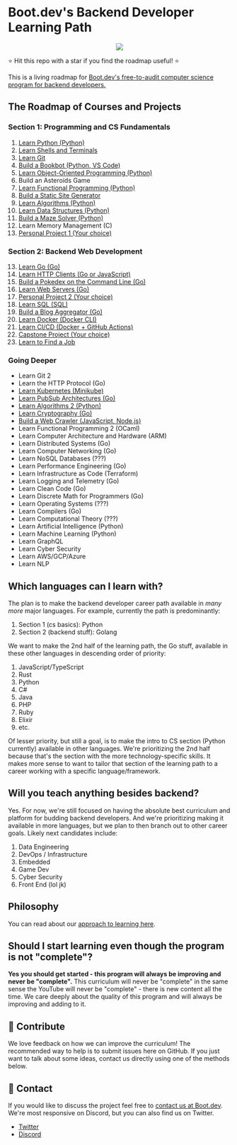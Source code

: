 # Boot.dev's Backend Developer Learning Path

<p align="center">
  <img src="https://github.com/bootdotdev/bootdev/assets/4583705/7a1184f1-bb43-45fa-a363-f18f8309056f" />
</p>

⭐ Hit this repo with a star if you find the roadmap useful! ⭐

This is a living roadmap for [Boot.dev's free-to-audit computer science program for backend developers.](https://boot.dev)

## The Roadmap of Courses and Projects

### Section 1: Programming and CS Fundamentals

1. [Learn Python (Python)](https://boot.dev/learn/learn-python)
2. [Learn Shells and Terminals](https://www.boot.dev/learn/learn-shells-and-terminals)
3. [Learn Git](https://www.boot.dev/learn/learn-git)
4. [Build a Bookbot (Python, VS Code)](https://boot.dev/learn/build-bookbot)
5. [Learn Object-Oriented Programming (Python)](https://boot.dev/learn/learn-object-oriented-programming)
6. Build an Asteroids Game
7. [Learn Functional Programming (Python)](https://boot.dev/learn/learn-functional-programming)
8. [Build a Static Site Generator](https://www.boot.dev/learn/build-static-site-generator)
9. [Learn Algorithms (Python)](https://boot.dev/learn/learn-algorithms)
10. [Learn Data Structures (Python)](https://boot.dev/learn/learn-data-structures)
11. [Build a Maze Solver (Python)](https://boot.dev/learn/build-maze-solver-python)
12. Learn Memory Management (C)
13. [Personal Project 1 (Your choice)](https://boot.dev/learn/build-personal-project-1)

### Section 2: Backend Web Development

13. [Learn Go (Go)](https://boot.dev/learn/learn-golang)
14. [Learn HTTP Clients (Go or JavaScript)](https://boot.dev/learn/learn-http)
15. [Build a Pokedex on the Command Line (Go)](https://boot.dev/learn/build-pokedex-cli)
16. [Learn Web Servers (Go)](https://boot.dev/learn/learn-web-servers)
17. [Personal Project 2 (Your choice)](https://boot.dev/learn/build-personal-project-2)
18. [Learn SQL (SQL)](https://boot.dev/learn/learn-sql)
19. [Build a Blog Aggregator (Go)](https://boot.dev/learn/build-blog-aggregator)
20. [Learn Docker (Docker CLI)](https://boot.dev/learn/learn-docker)
21. [Learn CI/CD (Docker + GitHub Actions)](https://boot.dev/learn/learn-ci-cd)
22. [Capstone Project (Your choice)](https://boot.dev/learn/build-capstone-project)
23. [Learn to Find a Job](https://www.boot.dev/learn/learn-job-search)

### Going Deeper

* Learn Git 2
* Learn the HTTP Protocol (Go)
* [Learn Kubernetes (Minikube)](https://www.boot.dev/learn/learn-kubernetes)
* [Learn PubSub Architectures (Go)](https://www.boot.dev/learn/learn-pub-sub)
* [Learn Algorithms 2 (Python)](https://boot.dev/learn/learn-advanced-algorithms)
* [Learn Cryptography (Go)](https://boot.dev/learn/learn-cryptography)
* [Build a Web Crawler (JavaScript, Node.js)](https://boot.dev/learn/build-web-crawler-javascript)
* Learn Functional Programming 2 (OCaml)
* Learn Computer Architecture and Hardware (ARM)
* Learn Distributed Systems (Go)
* Learn Computer Networking (Go)
* Learn NoSQL Databases (???)
* Learn Performance Engineering (Go)
* Learn Infrastructure as Code (Terraform)
* Learn Logging and Telemetry (Go)
* Learn Clean Code (Go)
* Learn Discrete Math for Programmers (Go)
* Learn Operating Systems (???)
* Learn Compilers (Go)
* Learn Computational Theory (???)
* Learn Artificial Intelligence (Python)
* Learn Machine Learning (Python)
* Learn GraphQL
* Learn Cyber Security
* Learn AWS/GCP/Azure
* Learn NLP

## Which languages can I learn with?

The plan is to make the backend developer career path available in *many more* major languages. For example, currently the path is predominantly:

1. Section 1 (cs basics): Python
2. Section 2 (backend stuff): Golang

We want to make the 2nd half of the learning path, the Go stuff, available in these other languages in descending order of priority:

1. JavaScript/TypeScript
2. Rust
3. Python
4. C#
5. Java
6. PHP
7. Ruby
8. Elixir
9. etc.

Of lesser priority, but still a goal, is to make the intro to CS section (Python currently) available in other languages. We're prioritizing the 2nd half because that's the section with the more technology-specific skills. It makes more sense to want to tailor that section of the learning path to a career working with a specific language/framework.

## Will you teach anything besides backend?

Yes. For now, we're still focused on having the absolute best curriculum and platform for budding backend developers. And we're prioritizing making it available in more languages, but we plan to then branch out to other career goals. Likely next candidates include:

1. Data Engineering
2. DevOps / Infrastructure
3. Embedded
4. Game Dev
5. Cyber Security
6. Front End (lol jk)

## Philosophy

You can read about our [approach to learning here](https://blog.boot.dev/about/).

## Should I start learning even though the program is not "complete"?

**Yes you should get started - this program will always be improving and never be "complete".** This curriculum will never be "complete" in the same sense the YouTube will never be "complete" - there is new content all the time. We care deeply about the quality of this program and will always be improving and adding to it.

## 👏 Contribute

We love feedback on how we can improve the curriculum! The recommended way to help is to submit issues here on GitHub. If you just want to talk about some ideas, contact us directly using one of the methods below.

## 💬 Contact

If you would like to discuss the project feel free to [contact us at Boot.dev](https://blog.boot.dev/contact/). We're most responsive on Discord, but you can also find us on Twitter.

* [Twitter](https://twitter.com/bootdotdev)
* [Discord](https://boot.dev/community)
